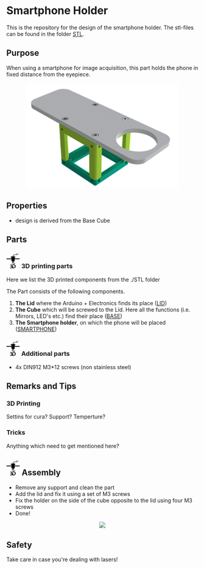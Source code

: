 # Smartphone Holder
This is the repository for the design of the smartphone holder. The stl-files can be found in the folder [STL](./STL).



## Purpose
When using a smartphone for image acquisition, this part holds the phone in fixed distance from the eyepiece.
<p align="center">
<img src="./IMAGES/Assembly_Cube_Smartphone_Holder.png" width="400">
</p>

## Properties
* design is derived from the Base Cube

## Parts

### <img src="./IMAGES/P.png" height="40"> 3D printing parts
Here we list the 3D printed components from the ./STL folder


The Part consists of the following components.

1. **The Lid** where the Arduino + Electronics finds its place ([LID](./STL/10_Lid_1x1_v2.stl))
2. **The Cube** which will be screwed to the Lid. Here all the functions (i.e. Mirrors, LED's etc.) find their place ([BASE](./STL/10_Cube_1x1_v2.stl))
3. **The Smartphone holder**, on which the phone will be placed ([SMARTPHONE](./STL/30_Smartphone_Holder.stl))

### <img src="./IMAGES/P.png" height="40"> Additional parts
* 4x DIN912 M3*12 screws (non stainless steel)

## Remarks and Tips

### 3D Printing
Settins for cura? Support? Temperture?

### Tricks
Anything which need to get mentioned here?

## <img src="./IMAGES/P.png" height="40"> Assembly
* Remove any support and clean the part
* Add the lid and fix it using a set of M3 screws
* Fix the holder on the side of the cube opposite to the lid using four M3 screws
* Done!

<p align="center">
<img src="./IMAGES/DSC_1794.jpg"
width="800">
</p>

## Safety
Take care in case you're dealing with lasers!
